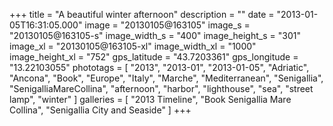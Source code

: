 +++
title = "A beautiful winter afternoon"
description = ""
date = "2013-01-05T16:31:05.000"
image = "20130105@163105"
image_s = "20130105@163105-s"
image_width_s = "400"
image_height_s = "301"
image_xl = "20130105@163105-xl"
image_width_xl = "1000"
image_height_xl = "752"
gps_latitude = "43.7203361"
gps_longitude = "13.22103055"
phototags = [ "2013", "2013-01", "2013-01-05", "Adriatic", "Ancona", "Book", "Europe", "Italy", "Marche", "Mediterranean", "Senigallia", "SenigalliaMareCollina", "afternoon", "harbor", "lighthouse", "sea", "street lamp", "winter" ]
galleries = [ "2013 Timeline", "Book Senigallia Mare Collina", "Senigallia City and Seaside" ]
+++
